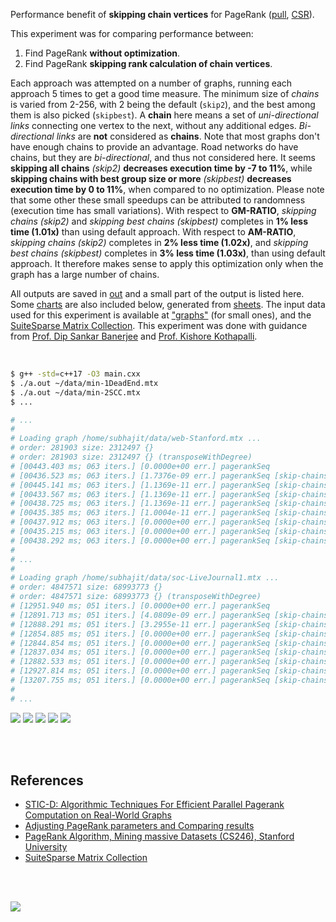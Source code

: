 Performance benefit of **skipping chain vertices** for PageRank ([pull], [CSR]).

This experiment was for comparing performance between:
1. Find PageRank **without optimization**.
2. Find PageRank **skipping rank calculation of chain vertices**.

Each approach was attempted on a number of graphs, running each approach 5 times
to get a good time measure. The minimum size of *chains* is varied from 2-256,
with 2 being the default (`skip2`), and the best among them is also picked
(`skipbest`). A **chain** here means a set of *uni-directional* *links*
connecting one vertex to the next, without any additional edges. *Bi-directional
links* are **not** considered as **chains**. Note that most graphs don't have
enough chains to provide an advantage. Road networks do have chains, but they
are *bi-directional*, and thus not considered here. It seems **skipping all
chains** *(skip2)* **decreases execution time by -7 to 11%**, while **skipping
chains with best group size or more** *(skipbest)* **decreases execution time by
0 to 11%**, when compared to no optimization. Please note that some other these
small speedups can be attributed to randomness (execution time has small
variations). With respect to **GM-RATIO**, *skipping chains (skip2)* and
*skipping best chains (skipbest)* completes in **1% less time (1.01x)** than
using default approach. With respect to **AM-RATIO**, *skipping chains (skip2)*
completes in **2% less time (1.02x)**, and *skipping best chains (skipbest)*
completes in **3% less time (1.03x)**, than using default approach. It therefore
makes sense to apply this optimization only when the graph has a large number of
chains.

All outputs are saved in [out](out/) and a small part of the output is listed
here. Some [charts] are also included below, generated from [sheets]. The input
data used for this experiment is available at ["graphs"] (for small ones), and
the [SuiteSparse Matrix Collection]. This experiment was done with guidance
from [Prof. Dip Sankar Banerjee] and [Prof. Kishore Kothapalli].

<br>

```bash
$ g++ -std=c++17 -O3 main.cxx
$ ./a.out ~/data/min-1DeadEnd.mtx
$ ./a.out ~/data/min-2SCC.mtx
$ ...

# ...
#
# Loading graph /home/subhajit/data/web-Stanford.mtx ...
# order: 281903 size: 2312497 {}
# order: 281903 size: 2312497 {} (transposeWithDegree)
# [00443.403 ms; 063 iters.] [0.0000e+00 err.] pagerankSeq
# [00436.523 ms; 063 iters.] [1.7376e-09 err.] pagerankSeq [skip-chains=002; chain-vertices=00001265; chains=00000575]
# [00445.141 ms; 063 iters.] [1.1369e-11 err.] pagerankSeq [skip-chains=004; chain-vertices=00000051; chains=00000002]
# [00433.567 ms; 063 iters.] [1.1369e-11 err.] pagerankSeq [skip-chains=008; chain-vertices=00000051; chains=00000002]
# [00438.725 ms; 063 iters.] [1.1369e-11 err.] pagerankSeq [skip-chains=016; chain-vertices=00000051; chains=00000002]
# [00435.385 ms; 063 iters.] [1.0004e-11 err.] pagerankSeq [skip-chains=032; chain-vertices=00000034; chains=00000001]
# [00437.912 ms; 063 iters.] [0.0000e+00 err.] pagerankSeq [skip-chains=064; chain-vertices=00000000; chains=00000000]
# [00435.215 ms; 063 iters.] [0.0000e+00 err.] pagerankSeq [skip-chains=128; chain-vertices=00000000; chains=00000000]
# [00438.292 ms; 063 iters.] [0.0000e+00 err.] pagerankSeq [skip-chains=256; chain-vertices=00000000; chains=00000000]
#
# ...
#
# Loading graph /home/subhajit/data/soc-LiveJournal1.mtx ...
# order: 4847571 size: 68993773 {}
# order: 4847571 size: 68993773 {} (transposeWithDegree)
# [12951.940 ms; 051 iters.] [0.0000e+00 err.] pagerankSeq
# [12891.713 ms; 051 iters.] [4.0809e-09 err.] pagerankSeq [skip-chains=002; chain-vertices=00015182; chains=00007435]
# [12888.291 ms; 051 iters.] [3.2955e-11 err.] pagerankSeq [skip-chains=004; chain-vertices=00000008; chains=00000002]
# [12854.885 ms; 051 iters.] [0.0000e+00 err.] pagerankSeq [skip-chains=008; chain-vertices=00000000; chains=00000000]
# [12844.854 ms; 051 iters.] [0.0000e+00 err.] pagerankSeq [skip-chains=016; chain-vertices=00000000; chains=00000000]
# [12837.034 ms; 051 iters.] [0.0000e+00 err.] pagerankSeq [skip-chains=032; chain-vertices=00000000; chains=00000000]
# [12882.533 ms; 051 iters.] [0.0000e+00 err.] pagerankSeq [skip-chains=064; chain-vertices=00000000; chains=00000000]
# [12927.814 ms; 051 iters.] [0.0000e+00 err.] pagerankSeq [skip-chains=128; chain-vertices=00000000; chains=00000000]
# [13207.755 ms; 051 iters.] [0.0000e+00 err.] pagerankSeq [skip-chains=256; chain-vertices=00000000; chains=00000000]
#
# ...
```

[![](https://i.imgur.com/LA07pcz.png)][sheetp]
[![](https://i.imgur.com/dfAruEl.png)][sheetp]
[![](https://i.imgur.com/eMpt8BD.png)][sheetp]
[![](https://i.imgur.com/ekbLFXm.png)][sheetp]
[![](https://i.imgur.com/QhIw85H.png)][sheetp]

<br>
<br>


## References

- [STIC-D: Algorithmic Techniques For Efficient Parallel Pagerank Computation on Real-World Graphs](https://gist.github.com/wolfram77/bb09968cc0e592583c4b180243697d5a)
- [Adjusting PageRank parameters and Comparing results](https://arxiv.org/abs/2108.02997)
- [PageRank Algorithm, Mining massive Datasets (CS246), Stanford University](https://www.youtube.com/watch?v=ke9g8hB0MEo)
- [SuiteSparse Matrix Collection]

<br>
<br>

[![](https://i.imgur.com/CB5t3WL.jpg)](https://www.youtube.com/watch?v=gUHejU7qyv8)

[Prof. Dip Sankar Banerjee]: https://sites.google.com/site/dipsankarban/
[Prof. Kishore Kothapalli]: https://www.iiit.ac.in/people/faculty/kkishore/
[SuiteSparse Matrix Collection]: https://sparse.tamu.edu
["graphs"]: https://github.com/puzzlef/graphs
[pull]: https://github.com/puzzlef/pagerank-push-vs-pull
[CSR]: https://github.com/puzzlef/pagerank-class-vs-csr
[charts]: https://photos.app.goo.gl/MzFcwNV4JZL4vD1Z6
[sheets]: https://docs.google.com/spreadsheets/d/1OduhKKKTMbsKY4LamQuy3EkFT7SiADyVBR4xRu-4CI0/edit?usp=sharing
[sheetp]: https://docs.google.com/spreadsheets/d/e/2PACX-1vTkud1vbis8RhIIHZiboiejE9Rkuya3Uiz1WrSN3wkIXg7K6-foj9-2qxBuj8YBNNF7W2Gt8DOnzXAw/pubhtml
